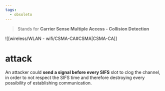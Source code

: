 ```yaml
---
tags:
  - obsoleto
---
```

>Stands for **Carrier Sense Multiple Access - Collision Detection**


![[wireless/WLAN - wifi/CSMA-CA#CSMA|CSMA-CA]]



# attack


An attacker could **send a signal before every SIFS** slot to clog the channel, in order to not respect the SIFS time and therefore destroying every possibility of establishing communication.

